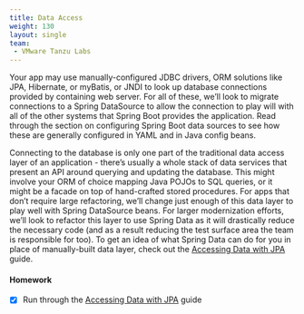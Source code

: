 ```yaml
---
title: Data Access
weight: 130
layout: single
team:
 - VMware Tanzu Labs
---
```


Your app may use manually-configured JDBC drivers, ORM solutions like JPA, Hibernate, or myBatis, or JNDI to look up database connections provided by containing web server. For all of these, we’ll look to migrate connections to a Spring DataSource to allow the connection to play will with all of the other systems that Spring Boot provides the application. Read through the section on configuring Spring Boot data sources to see how these are generally configured in YAML and in Java config beans.

Connecting to the database is only one part of the traditional data access layer of an application - there’s usually a whole stack of data services that present an API around querying and updating the database. This might involve your ORM of choice mapping Java POJOs to SQL queries, or it might be a facade on top of hand-crafted stored procedures. For apps that don’t require large refactoring, we’ll change just enough of this data layer to play well with Spring DataSource beans. For larger modernization efforts, we’ll look to refactor this layer to use Spring Data as it will drastically reduce the necessary code (and as a result reducing the test surface area the team is responsible for too). To get an idea of what Spring Data can do for you in place of manually-built data layer, check out the [Accessing Data with JPA](https://spring.io/guides/gs/accessing-data-jpa/) guide.


#### Homework

- [x] Run through the [Accessing Data with JPA](https://spring.io/guides/gs/accessing-data-jpa/) guide

